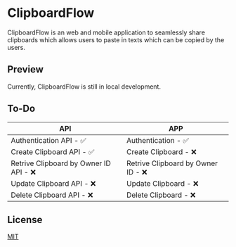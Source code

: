 
# ClipboardFlow

ClipboardFlow is an web and mobile application to seamlessly share clipboards which allows users to paste in texts which can be copied by the users.


## Preview

Currently, ClipboardFlow is still in local development. 

## To-Do

| API             | APP                                                                |
| ----------------- | ------------------------------------------------------------------ |
| Authentication API - ✅ | Authentication - ✅ |
| Create Clipboard API - ✅ | Create Clipboard - ❌ |
| Retrive Clipboard by Owner ID API - ❌ | Retrive Clipboard by Owner ID - ❌ |
| Update Clipboard API - ❌ | Update Clipboard - ❌ |
| Delete Clipboard API - ❌ | Delete Clipboard - ❌ |

    
## License

[MIT](https://choosealicense.com/licenses/mit/)